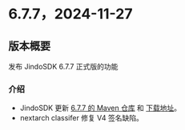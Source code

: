 # 6.7.7，2024-11-27

## 版本概要

发布 JindoSDK 6.7.7 正式版的功能

### 介绍

- JindoSDK 更新 [6.7.7 的 Maven 仓库](oss-maven.md) 和 [下载地址](jindodata_download.md)。
- nextarch classifer 修复 V4 签名缺陷。
